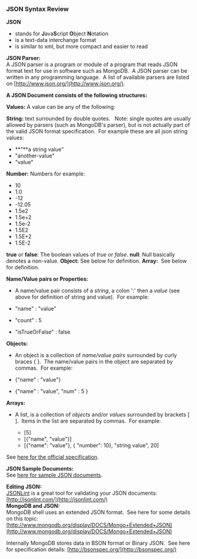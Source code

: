  

### JSON Syntax Review

**JSON**  

* stands for **J**ava**S**cript **O**bject **N**otation
* is a text-data interchange format
* is similar to xml, but more compact and easier to read

**JSON Parser:**  
A JSON parser is a program or module of a program that reads JSON format text for use in software such as MongoDB.  A JSON parser can be written in any programming language.  A list of available parsers are listed on [http://www.json.org/](http://www.json.org/).  
  
**A JSON Document consists of the following structures:**  

**Values:** A value can be any of the following:

**String:** text surrounded by double quotes.    Note: single quotes are usually allowed by parsers (such as MongoDB's parser), but is not actually part of the valid JSON format specification.  For example these are all json string values:

  * **"**a string value"
  * "another-value"
  * "value"

**Number:** Numbers for example:

  * 10
  * 1.0
  * -12
  * -12.05
  * 1.5e2
  * 1.5e+2
  * 1.5e-2
  * 1.5E2
  * 1.5E+2
  * 1.5E-2

**true** or **false**: The boolean values of _true_ or _false_.
**null**: Null basically denotes a non-value.
**Object:** See below for definition.
**Array:**  See below for definition.

**Name/Value pairs or Properties:**

* A name/value pair consists of a _string_, a colon ':' then a _value_ (see above for definition of string and value).  For example:

* "name" : "value"
* "count" : 5
* "isTrueOrFalse" : false

**Objects:**

* An object is a collection of _name/value pairs_ surrounded by curly braces { }.  The name/value pairs in the object are separated by commas.  For example:

* {"name" : "value"}
* {"name" : "value", "num" : 5 }

**Arrays:**

* A list, is a collection of _objects_ and/or _values_ surrounded by brackets \[ \].  Items in the list are separated by commas.  For example:

  * \[5\]
  * \[{"name", "value"}\]
  * \[{"name": "value"}, { "number": 10}, "string value", 20\]

See [here for the official specification](http://json.org/).  
  
**JSON Sample Documents:**  
See [here for sample JSON documents](http://json.org/example.html).  
  
**Editing JSON:**  
[JSONLint](http://jsonlint.com/) is a great tool for validating your JSON documents: [http://jsonlint.com/](http://jsonlint.com/)  
**MongoDB and JSON:**  
MongoDB shell uses an extended JSON format.  See here for some details on this topic: [http://www.mongodb.org/display/DOCS/Mongo+Extended+JSON](http://www.mongodb.org/display/DOCS/Mongo+Extended+JSON)  
  
Internally MongoDB stores data in BSON format or Binary JSON.  See here for specification details: [http://bsonspec.org/](http://bsonspec.org/)

